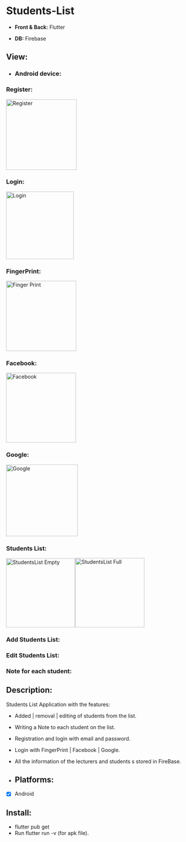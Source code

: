 # Students-List

- **Front &amp; Back:** Flutter

- **DB:** Firebase

## View:
- ### Android device:

### Register:
<img width="192" alt="Register" src="https://github.com/dorstern3/Students-List/assets/96941609/22ad0ba0-0a15-4c3d-b777-b05ff16b96af">

### Login:
<img width="184" alt="Login" src="https://github.com/dorstern3/Students-List/assets/96941609/00d138be-544b-452a-becb-dd071ef17355">

### FingerPrint:
<img width="191" alt="Finger Print" src="https://github.com/dorstern3/Students-List/assets/96941609/77b2c89e-ec6b-499f-8934-a11a58ffc22d">

### Facebook:
<img width="190" alt="Facebook" src="https://github.com/dorstern3/Students-List/assets/96941609/b6055cf7-ce49-4eb8-bbe6-583cf74dcab0">

### Google:
<img width="195" alt="Google" src="https://github.com/dorstern3/Students-List/assets/96941609/dae0e17e-9261-4e29-9a36-31f8a3d0a08a">

### Students List:
<img width="188" alt="StudentsList Empty" src="https://github.com/dorstern3/Students-List/assets/96941609/2226ec89-cec2-4845-b37f-ce292ecb6f91"><img width="189" alt="StudentsList Full" src="https://github.com/dorstern3/Students-List/assets/96941609/86501e25-a2c2-4d54-9b42-c6817a8bb294">


### Add Students List:

### Edit Students List:

### Note for each student:



## Description:
 Students List Application with the features:
- Added | removal | editing of students from the list.
- Writing a Note to each student on the list.
- Registration and login with email and password.
- Login with FingerPrint | Facebook | Google.
- All the information of the lecturers and students s stored in FireBase.

- ## Platforms:
- [X] Android

## Install:
- flutter pub get
- Run flutter run -v (for apk file).
